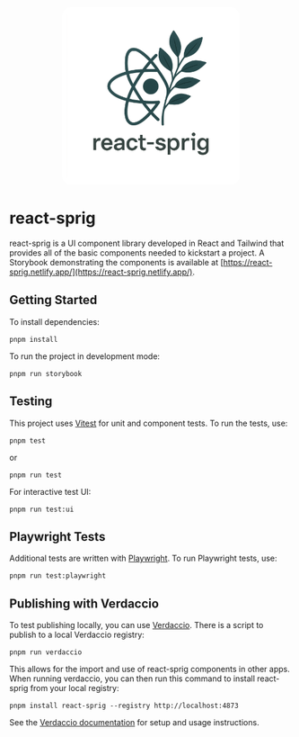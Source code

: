 <p align="center">
  <img src="public/logo.png" alt="React-Sprig Logo" width="300" height="300" style="background:white; border-radius:16px; padding:8px;" />
</p>

# react-sprig

react-sprig is a UI component library developed in React and Tailwind that provides all of the basic components needed to kickstart a project. A Storybook demonstrating the components is available at [https://react-sprig.netlify.app/](https://react-sprig.netlify.app/).

## Getting Started

To install dependencies:

```
pnpm install
```

To run the project in development mode:

```
pnpm run storybook
```

## Testing

This project uses [Vitest](https://vitest.dev/) for unit and component tests. To run the tests, use:

```
pnpm test
```

or

```
pnpm run test
```

For interactive test UI:

```
pnpm run test:ui
```

## Playwright Tests

Additional tests are written with [Playwright](https://playwright.dev/). To run Playwright tests, use:

```
pnpm run test:playwright
```

## Publishing with Verdaccio

To test publishing locally, you can use [Verdaccio](https://verdaccio.org/docs/installation/). There is a script to publish to a local Verdaccio registry:

```
pnpm run verdaccio
```

This allows for the import and use of react-sprig components in other apps. When running verdaccio, you can then run this command to install react-sprig from your local registry:

```
pnpm install react-sprig --registry http://localhost:4873
```

See the [Verdaccio documentation](https://verdaccio.org/docs/installation/) for setup and usage instructions.

